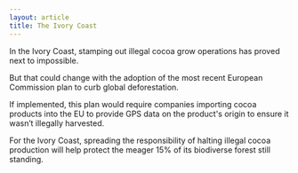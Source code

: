 ```yaml
---
layout: article
title: The Ivory Coast
---
```

In the Ivory Coast, stamping out illegal cocoa grow operations has proved next to impossible.

But that could change with the adoption of the most recent European Commission plan to curb global deforestation.

If implemented, this plan would require companies importing cocoa products into the EU to provide GPS data on the product's origin to ensure it wasn’t illegally harvested.

For the Ivory Coast, spreading the responsibility of halting illegal cocoa production will help protect the meager 15% of its biodiverse forest still standing.